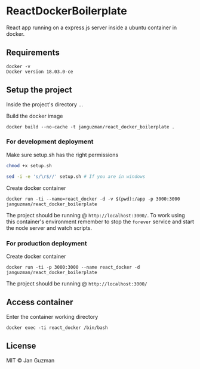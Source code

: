 # ReactDockerBoilerplate

React app running on a express.js server inside a ubuntu container in docker.

## Requirements
```
docker -v
Docker version 18.03.0-ce
```

## Setup the project

Inside the project's directory ...

Build the docker image
```
docker build --no-cache -t janguzman/react_docker_boilerplate .
```

### For development deployment

Make sure setup.sh has the right permissions
```sh
chmod +x setup.sh

sed -i -e 's/\r$//' setup.sh # If you are in windows
```

Create docker container
```
docker run -ti --name=react_docker -d -v $(pwd):/app -p 3000:3000 janguzman/react_docker_boilerplate
```

The project should be running @ ```http://localhost:3000/```. To work using this container's environment
remember to stop the ```forever``` service and start the node server and watch scripts.

### For production deployment

Create docker container
```
docker run -ti -p 3000:3000 --name react_docker -d janguzman/react_docker_boilerplate
```

The project should be running @ ```http://localhost:3000/```


## Access container

Enter the container working directory
```
docker exec -ti react_docker /bin/bash
```

## License
MIT © Jan Guzman
